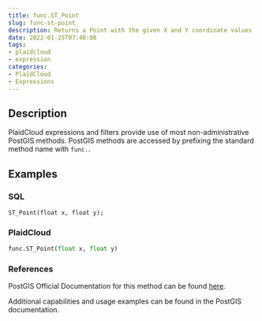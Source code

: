 ```yaml
---
title: func.ST_Point
slug: func-st-point
description: Returns a Point with the given X and Y coordinate values
date: 2022-01-25T07:40:08
tags:
- plaidcloud
- expression
categories:
- PlaidCloud
- Expressions
---
```



## Description


PlaidCloud expressions and filters provide use of most non-administrative PostGIS methods. PostGIS methods are accessed by prefixing the standard method name with `func.`.



## Examples


### SQL



```
ST_Point(float x, float y);
```


### PlaidCloud



```python
func.ST_Point(float x, float y)
```


### References


PostGIS Official Documentation for this method can be found [here](https://postgis.net/docs/manual-3.1/ST_Point.html).



Additional capabilities and usage examples can be found in the PostGIS documentation.

